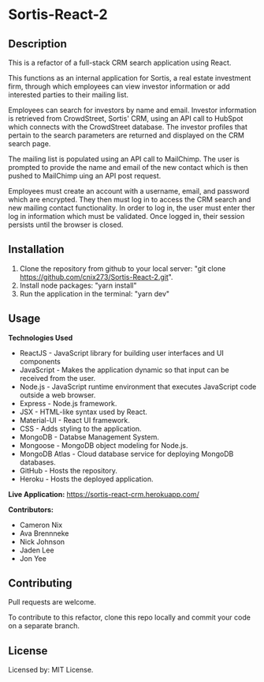 # Sortis-React-2

## Description

This is a refactor of a full-stack CRM search application using React.

This functions as an internal application for Sortis, a real estate investment firm, through which employees can view investor information or add interested parties to their mailing list.

Employees can search for investors by name and email. Investor information is retrieved from CrowdStreet, Sortis' CRM, using an API call to HubSpot which connects with the CrowdStreet database. The investor profiles that pertain to the search parameters are returned and displayed on the CRM search page.

The mailing list is populated using an API call to MailChimp. The user is prompted to provide the name and email of the new contact which is then pushed to MailChimp uing an API post request.

Employees must create an account with a username, email, and password which are encrypted. They then must log in to access the CRM search and new mailing contact functionality. In order to log in, the user must enter ther log in information which must be validated. Once logged in, their session persists until the browser is closed.

## Installation

1. Clone the repository from github to your local server: "git clone https://github.com/cnix273/Sortis-React-2.git".
2. Install node packages: "yarn install"
5. Run the application in the terminal: "yarn dev"

## Usage

**Technologies Used**
* ReactJS - JavaScript library for building user interfaces and UI components
* JavaScript - Makes the application dynamic so that input can be received from the user.
* Node.js - JavaScript runtime environment that executes JavaScript code outside a web browser.
* Express - Node.js framework.
* JSX - HTML-like syntax used by React.
* Material-UI - React UI framework.
* CSS - Adds styling to the application.
* MongoDB - Databse Management System.
* Mongoose - MongoDB object modeling for Node.js.
* MongoDB Atlas - Cloud database service for deploying MongoDB databases.
* GitHub - Hosts the repository.
* Heroku - Hosts the deployed application.

**Live Application:** https://sortis-react-crm.herokuapp.com/

**Contributors:**
* Cameron Nix
* Ava Brennneke
* Nick Johnson
* Jaden Lee
* Jon Yee

## Contributing

Pull requests are welcome.

To contribute to this refactor, clone this repo locally and commit your code on a separate branch.

## License

Licensed by: MIT License.
